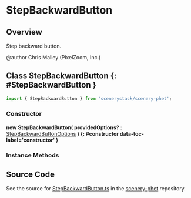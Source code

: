 # StepBackwardButton

## Overview

Step backward button.

@author Chris Malley (PixelZoom, Inc.)

## Class StepBackwardButton {: #StepBackwardButton }


```js
import { StepBackwardButton } from 'scenerystack/scenery-phet';
```
### Constructor

#### new StepBackwardButton( providedOptions? : <span style="font-weight: 400;">[StepBackwardButtonOptions](../scenery-phet/StepBackwardButton.md#StepBackwardButtonOptions)</span> ) {: #constructor data-toc-label='constructor' }

### Instance Methods





## Source Code

See the source for [StepBackwardButton.ts](https://github.com/phetsims/scenery-phet/blob/main/js/buttons/StepBackwardButton.ts) in the [scenery-phet](https://github.com/phetsims/scenery-phet) repository.
